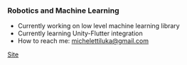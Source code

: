 ### Robotics and Machine Learning
- Currently working on low level machine learning library
- Currently learning Unity-Flutter integration
- How to reach me: michelettiluka@gmail.com
<a href="http://mathorgadaorc.ddns.net">
  Site
</a>

<!--
**Mathorga/Mathorga** is a ✨ _special_ ✨ repository because its `README.md` (this file) appears on your GitHub profile.

Here are some ideas to get you started:

- 🔭 I’m currently working on ...
- 🌱 I’m currently learning ...
- 👯 I’m looking to collaborate on ...
- 🤔 I’m looking for help with ...
- 💬 Ask me about ...
- 📫 How to reach me: ...
- 😄 Pronouns: ...
- ⚡ Fun fact: ...
-->
